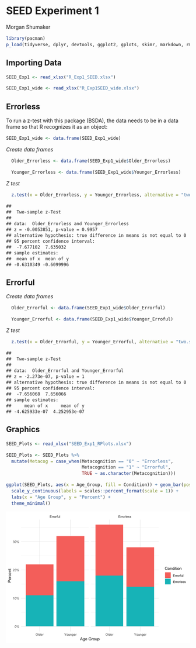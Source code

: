SEED Experiment 1
================
Morgan Shumaker

``` r
library(pacman) 
p_load(tidyverse, dplyr, devtools, ggplot2, gplots, skimr, markdown, rmarkdown, broom, ggridges, readxl, BSDA, scales)
```

## Importing Data

``` r
SEED_Exp1 <- read_xlsx("R_Exp1_SEED.xlsx")
```

``` r
SEED_Exp1_wide <- read_xlsx("R_Exp1SEED_wide.xlsx")
```

## Errorless

To run a z-test with this package (BSDA), the data needs to be in a data
frame so that R recognizes it as an object:

``` r
SEED_Exp1_wide <- data.frame(SEED_Exp1_wide)
```

*Create data frames*

``` r
  Older_Errorless <- data.frame(SEED_Exp1_wide$Older_Errorless)
```

``` r
  Younger_Errorless <- data.frame(SEED_Exp1_wide$Younger_Errorless)
```

*Z test*

``` r
  z.test(x = Older_Errorless, y = Younger_Errorless, alternative = "two.sided", mu = 0, sigma.x = 15, sigma.y = 15)
```

    ## 
    ##  Two-sample z-Test
    ## 
    ## data:  Older_Errorless and Younger_Errorless
    ## z = -0.0053851, p-value = 0.9957
    ## alternative hypothesis: true difference in means is not equal to 0
    ## 95 percent confidence interval:
    ##  -7.677102  7.635032
    ## sample estimates:
    ##  mean of x  mean of y 
    ## -0.6310349 -0.6099996

## Errorful

*Create data frames*

``` r
  Older_Errorful <- data.frame(SEED_Exp1_wide$Older_Errorful)
```

``` r
  Younger_Errorful <- data.frame(SEED_Exp1_wide$Younger_Erroful)
```

*Z test*

``` r
  z.test(x = Older_Errorful, y = Younger_Errorful, alternative = "two.sided", mu = 0, sigma.x = 15, sigma.y = 15)
```

    ## 
    ##  Two-sample z-Test
    ## 
    ## data:  Older_Errorful and Younger_Errorful
    ## z = -2.273e-07, p-value = 1
    ## alternative hypothesis: true difference in means is not equal to 0
    ## 95 percent confidence interval:
    ##  -7.656068  7.656066
    ## sample estimates:
    ##     mean of x     mean of y 
    ## -4.625933e-07  4.252953e-07

## Graphics

``` r
SEED_Plots <- read_xlsx("SEED_Exp1_RPlots.xlsx")
```

``` r
SEED_Plots <- SEED_Plots %>%
  mutate(Metacog = case_when(Metacognition == "0" ~ "Errorless",
                             Metacognition == "1" ~ "Errorful",
                             TRUE ~ as.character(Metacognition)))
```

``` r
ggplot(SEED_Plots, aes(x = Age_Group, fill = Condition)) + geom_bar(position = "stack") +  facet_wrap(~Metacog) +
  scale_y_continuous(labels = scales::percent_format(scale = 1)) +
  labs(x = "Age Group", y = "Percent") + 
  theme_minimal()
```

![](Z_Tests_files/figure-gfm/unnamed-chunk-11-1.png)<!-- -->
